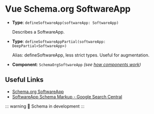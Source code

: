 # Vue Schema.org SoftwareApp

- **Type**: `defineSoftwareApp(softwareApp: SoftwareApp)`

  Describes a SoftwareApp.

- **Type**: `defineSoftwareAppPartial(softwareApp: DeepPartial<SoftwareApp>)`

  Alias: defineSoftwareApp, less strict types. Useful for augmentation.

- **Component**: `SchemaOrgSoftwareApp` _(see [how components work](/components/))_


## Useful Links

- [Schema.org SoftwareApp](https://schema.org/SoftwareApp)
- [SoftwareApp Schema Markup - Google Search Central](https://developers.google.com/search/docs/advanced/structured-data/software-app)

::: warning
🔨 Schema in development
:::
